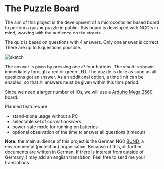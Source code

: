 # The Puzzle Board

The aim of this project is the development of a microcontroller based
board to perfom a quiz or puzzle in public. This board is developed
with NGO's in mind, working with the audience on the streets.

The quiz is based on questions with 4 answers. Only one answer is
correct. There are up to 8 questions possible.

![sketch](https://raw.github.com/joede/quiz-board/master/docs/images/Puzzleboard-Sample.png)

The answer is given by pressing one of four buttons. The result is
shown immediately through a red or green LED. The puzzle is done as soon
as all questions got an answer. As an additional option, a time limit
can be enabled, so that all answers must be given within this time period.

Since we need a larger number of IOs, we will use a
[Arduino Mega 2560](http://arduino.cc/en/Main/arduinoBoardMega2560)
board.

Planned features are:

* stand-alone usage without a PC
* selectable set of *correct answers*
* power-safe mode for running on batteries
* optional observation of the time to answer all questions (timeout)

**Note:** the main audience of this project is the German NGO [BUND](http://www.bund.net),
a environmental (protection) organisation. Because of this, all further documents
are written in German. If there is interest from outside of Germany, I may
add an english translation. Feel free to send me your translations.
